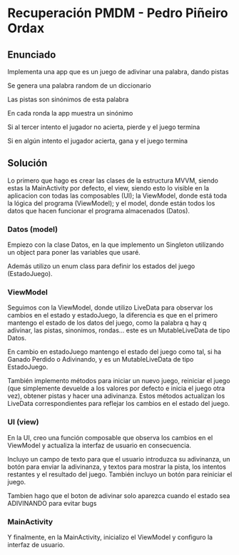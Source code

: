 # Recuperación PMDM - Pedro Piñeiro Ordax

## Enunciado

Implementa una app que es un juego de adivinar una palabra, dando pistas

Se genera una palabra random de un diccionario

Las pistas son sinónimos de esta palabra

En cada ronda la app muestra un sinónimo

Si al tercer intento el jugador no acierta, pierde y el juego termina

Si en algún intento el jugador acierta, gana y el juego termina


## Solución

Lo primero que hago es crear las clases de la estructura MVVM, siendo estas la MainActivity por defecto, el view, siendo esto lo visible en la aplicacion con todas las composables (UI); la ViewModel, donde está toda la lógica del programa (ViewModel); y el model, donde están todos los datos que hacen funcionar el programa almacenados (Datos).

### Datos (model)
Empiezo con la clase Datos, en la que implemento un Singleton utilizando un object para poner las variables que usaré. 

Además utilizo un enum class para definir los estados del juego (EstadoJuego).

### ViewModel 

Seguimos con la ViewModel, donde utilizo LiveData para observar los cambios en el estado y estadoJuego, la diferencia es que en el primero mantengo el estado de los datos del juego, como la palabra q hay q adivinar, las pistas, sinonimos, rondas... este es un MutableLiveData de tipo Datos.

En cambio en estadoJuego mantengo el estado del juego como tal, si ha Ganado Perdido o Adivinando, y es un MutableLiveData de tipo EstadoJuego.

También implemento métodos para iniciar un nuevo juego, reiniciar el juego (que simplemente devuelde a los valores por defecto e inicia el juego otra vez), obtener pistas y hacer una adivinanza. Estos métodos actualizan los LiveData correspondientes para reflejar los cambios en el estado del juego.

### UI (view)

En la UI, creo una función composable que observa los cambios en el ViewModel y actualiza la interfaz de usuario en consecuencia. 

Incluyo un campo de texto para que el usuario introduzca su adivinanza, un botón para enviar la adivinanza, y textos para mostrar la pista, los intentos restantes y el resultado del juego. También incluyo un botón para reiniciar el juego.

Tambien hago que el boton de adivinar solo aparezca cuando el estado sea ADIVINANDO para evitar bugs

### MainActivity

Y finalmente, en la MainActivity, inicializo el ViewModel y configuro la interfaz de usuario.